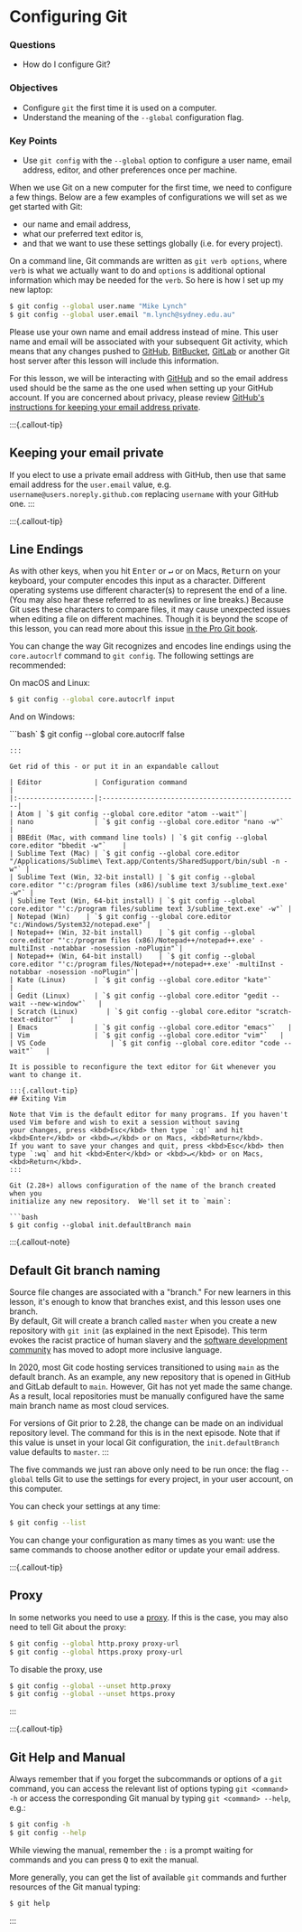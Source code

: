 # Configuring Git

<div class="questions">

### Questions

- How do I configure Git?

</div>

<div class="objectives">

### Objectives

- Configure `git` the first time it is used on a computer.
- Understand the meaning of the `--global` configuration flag.

</div>  


<div class="keypoints">

### Key Points

- Use `git config` with the `--global` option to configure a user name, email address, editor, and other preferences once per machine.

</div>  

When we use Git on a new computer for the first time,
we need to configure a few things. Below are a few examples
of configurations we will set as we get started with Git:

*   our name and email address,
*   what our preferred text editor is,
*   and that we want to use these settings globally (i.e. for every project).

On a command line, Git commands are written as `git verb options`,
where `verb` is what we actually want to do and `options` is additional optional information which may be needed for the `verb`. So here is how I set up my new laptop:

```bash
$ git config --global user.name "Mike Lynch"
$ git config --global user.email "m.lynch@sydney.edu.au"
```
Please use your own name and email address instead of mine. This user name and email will be associated with your subsequent Git activity,
which means that any changes pushed to [GitHub](https://github.com/),
[BitBucket](https://bitbucket.org/),
[GitLab](https://gitlab.com/) or
another Git host server
after this lesson will include this information.

For this lesson, we will be interacting with [GitHub](https://github.com/) and so the email address used should be the same as the one used when setting up your GitHub account. If you are concerned about privacy, please review [GitHub's instructions for keeping your email address private](https://help.github.com/articles/keeping-your-email-address-private/
). 

:::{.callout-tip}
## Keeping your email private

If you elect to use a private email address with GitHub, then use that same email address for the `user.email` value, e.g. `username@users.noreply.github.com` replacing `username` with your GitHub one.
:::

:::{.callout-tip}
## Line Endings

As with other keys, when you hit <kbd>Enter</kbd> or <kbd>↵</kbd> or on Macs, <kbd>Return</kbd> on your keyboard,
your computer encodes this input as a character.
Different operating systems use different character(s) to represent the end of a line.
(You may also hear these referred to as newlines or line breaks.)
Because Git uses these characters to compare files,
it may cause unexpected issues when editing a file on different machines. 
Though it is beyond the scope of this lesson, you can read more about this issue 
[in the Pro Git book](https://www.git-scm.com/book/en/v2/Customizing-Git-Git-Configuration#_core_autocrlf).

You can change the way Git recognizes and encodes line endings
using the `core.autocrlf` command to `git config`.
The following settings are recommended:

On macOS and Linux:

```bash
$ git config --global core.autocrlf input
```
And on Windows:

```bash`
$ git config --global core.autocrlf false
```
:::

Get rid of this - or put it in an expandable callout

| Editor             | Configuration command                            |
|:-------------------|:-------------------------------------------------|
| Atom | `$ git config --global core.editor "atom --wait"`|
| nano               | `$ git config --global core.editor "nano -w"`    |
| BBEdit (Mac, with command line tools) | `$ git config --global core.editor "bbedit -w"`    |
| Sublime Text (Mac) | `$ git config --global core.editor "/Applications/Sublime\ Text.app/Contents/SharedSupport/bin/subl -n -w"` |
| Sublime Text (Win, 32-bit install) | `$ git config --global core.editor "'c:/program files (x86)/sublime text 3/sublime_text.exe' -w"` |
| Sublime Text (Win, 64-bit install) | `$ git config --global core.editor "'c:/program files/sublime text 3/sublime_text.exe' -w"` |
| Notepad (Win)    | `$ git config --global core.editor "c:/Windows/System32/notepad.exe"`|
| Notepad++ (Win, 32-bit install)    | `$ git config --global core.editor "'c:/program files (x86)/Notepad++/notepad++.exe' -multiInst -notabbar -nosession -noPlugin"`|
| Notepad++ (Win, 64-bit install)    | `$ git config --global core.editor "'c:/program files/Notepad++/notepad++.exe' -multiInst -notabbar -nosession -noPlugin"`|
| Kate (Linux)       | `$ git config --global core.editor "kate"`       |
| Gedit (Linux)      | `$ git config --global core.editor "gedit --wait --new-window"`   |
| Scratch (Linux)       | `$ git config --global core.editor "scratch-text-editor"`  |
| Emacs              | `$ git config --global core.editor "emacs"`   |
| Vim                | `$ git config --global core.editor "vim"`   |
| VS Code                | `$ git config --global core.editor "code --wait"`   |

It is possible to reconfigure the text editor for Git whenever you want to change it.

:::{.callout-tip}
## Exiting Vim

Note that Vim is the default editor for many programs. If you haven't used Vim before and wish to exit a session without saving
your changes, press <kbd>Esc</kbd> then type `:q!` and hit <kbd>Enter</kbd> or <kbd>↵</kbd> or on Macs, <kbd>Return</kbd>.
If you want to save your changes and quit, press <kbd>Esc</kbd> then type `:wq` and hit <kbd>Enter</kbd> or <kbd>↵</kbd> or on Macs, <kbd>Return</kbd>.
:::

Git (2.28+) allows configuration of the name of the branch created when you
initialize any new repository.  We'll set it to `main`:

```bash
$ git config --global init.defaultBranch main
```

:::{.callout-note}
## Default Git branch naming

Source file changes are associated with a "branch." 
For new learners in this lesson, it's enough to know that branches exist, and this lesson uses one branch.  
By default, Git will create a branch called `master` 
when you create a new repository with `git init` (as explained in the next Episode). This term evokes 
the racist practice of human slavery and the 
[software development community](https://github.com/github/renaming)  has moved to adopt 
more inclusive language. 

In 2020, most Git code hosting services transitioned to using `main` as the default 
branch. As an example, any new repository that is opened in GitHub and GitLab default 
to `main`.  However, Git has not yet made the same change.  As a result, local repositories 
must be manually configured have the same main branch name as most cloud services.  

For versions of Git prior to 2.28, the change can be made on an individual repository level.  The 
command for this is in the next episode.  Note that if this value is unset in your local Git 
configuration, the `init.defaultBranch` value defaults to `master`.
:::

The five commands we just ran above only need to be run once: the flag `--global` tells Git
to use the settings for every project, in your user account, on this computer.

You can check your settings at any time:

```bash
$ git config --list
```

You can change your configuration as many times as you want: use the
same commands to choose another editor or update your email address.

:::{.callout-tip}
## Proxy

In some networks you need to use a
[proxy](https://en.wikipedia.org/wiki/Proxy_server). If this is the case, you
may also need to tell Git about the proxy:

```bash
$ git config --global http.proxy proxy-url
$ git config --global https.proxy proxy-url
```

To disable the proxy, use

```bash
$ git config --global --unset http.proxy
$ git config --global --unset https.proxy
```
:::

:::{.callout-tip}
## Git Help and Manual

Always remember that if you forget the subcommands or options of a `git` command, you can access the
relevant list of options typing `git <command> -h` or access the corresponding Git manual by typing
`git <command> --help`, e.g.:

```bash
$ git config -h
$ git config --help
```
While viewing the manual, remember the `:` is a prompt waiting for commands and you can press <kbd>Q</kbd> to exit the manual.

More generally, you can get the list of available `git` commands and further resources of the Git manual typing:

```bash
$ git help
```
:::

